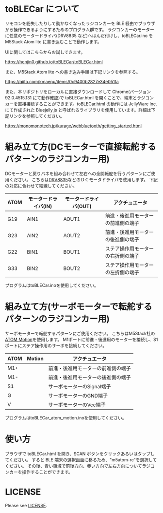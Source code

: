 # toBLECar について

リモコンを紛失したりして動かなくなったラジコンカーを BLE 経由でブラウザから操作できるようにするためのプログラム群です。
ラジコンカーのモーターに任意のモータードライバ(DRV8835 など)へはんだ付けし、toBLECar.ino を M5Stack Atom lite に書き込むことで動作します。

UIに関してはこちらからお試しできます。

https://henjin0.github.io/toBLECar/toBLECar.html


また、M5Stack Atom lite への書き込み手順は下記リンクを参照する。

https://qiita.com/kmaepu/items/0c9400b2827e34e051fa

また、本リポジトリをローカルに直接ダウンロードして Chrome(バージョン 92.0.4515.131 にて動作確認)で toBLECar.html を開くことで、端末とラジコンカーを直接接続することができます。toBLECar.html の動作には JellyWare Inc.にて作成された Bluejelly.js と呼ばれるライブラリを使用しています。詳細は下記リンクを参照してください。

https://monomonotech.jp/kurage/webbluetooth/getting_started.html

# 組み立て方(DCモーターで直接転舵するパターンのラジコンカー用)
DCモーターと戻りバネを組み合わせて左右への全開転舵を行うパターンにご使用ください。
こちらは[DRV8835](https://akizukidenshi.com/catalog/g/gK-09848/)などのＤＣモータドライバを使用します。
下記の対応に合わせて結線してください。

| ATOM | モータードライバ(IN) | モータードライバ(OUT) | アクチュエータ |
----|----|----|---- 
| G19  | AIN1  | AOUT1 | 前進・後進用モーターの前進側の端子 |
| G23  | AIN2  | AOUT2 | 前進・後進用モーターの後進側の端子 |
| G22  | BIN1  | BOUT1 | ステア操作用モーターの右折側の端子 |
| G33  | BIN2  | BOUT2 | ステア操作用モーターの左折側の端子 |

プログラムはtoBLECar.inoを使用してください。

# 組み立て方(サーボモーターで転舵するパターンのラジコンカー用)
サーボモーターで転舵するパターンにご使用ください。
こちらはM5Stack社の[ATOM Motion](https://www.switch-science.com/catalog/6993/)を使用します。
M1ポートに前進・後進用のモーターを接続し、S1ポートにステア操作用のサーボを接続してください。

| ATOM　Motion |  アクチュエータ |
----|---- 
| M1+  | 前進・後進用モーターの前進側の端子 |
| M1-  | 前進・後進用モーターの後進側の端子 |
| S1 | サーボモーターのSignal端子 |
| G | サーボモーターのGND端子 |
| V | サーボモーターのVcc端子 |

プログラムはtoBLECar_atom_motion.inoを使用してください。

# 使い方

ブラウザで toBLECar.html を開き、SCAN ボタンをクリックあるいはタップしてください。
すると BLE 端末の選択画面に移るため、"m5atom-rc"を選択してください。
その後、青い領域で前後方向、赤い方向で左右方向についてラジコンカーを操作することができます。

# LICENSE

Please see [LICENSE](LICENSE).
